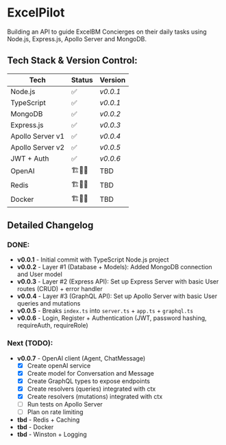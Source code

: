 # ExcelPilot

Building an API to guide ExcelBM Concierges on their daily tasks using Node.js, Express.js, Apollo Server and MongoDB.

## Tech Stack & Version Control:
| Tech | Status | Version |
| --- | --- | --- |
| Node.js | ✅ | _v0.0.1_ |
| TypeScript | ✅ | _v0.0.1_ |
| MongoDB | ✅ | _v0.0.2_ |
| Express.js | ✅ | _v0.0.3_ |
| Apollo Server v1 | ✅ | _v0.0.4_ |
| Apollo Server v2 | ✅ | _v0.0.5_ |
| JWT + Auth | ✅ | _v0.0.6_ |
| OpenAI | 🏗️🧱🔨 | TBD |
| Redis | 🏗️🧱🔨 | TBD |
| Docker | 🏗️🧱🔨 | TBD |

## **Detailed Changelog** 

### **DONE**:
- **v0.0.1** - Initial commit with TypeScript Node.js project
- **v0.0.2** - Layer #1 (Database + Models): Added MongoDB connection and User model
- **v0.0.3** - Layer #2 (Express API): Set up Express Server with basic User routes (CRUD) + error handler
- **v0.0.4** - Layer #3 (GraphQL API): Set up Apollo Server with basic User queries and mutations
- **v0.0.5** - Breaks `index.ts` into `server.ts` + `app.ts` + `graphql.ts`
- **v0.0.6** - Login, Register + Authentication (JWT, password hashing, requireAuth, requireRole)

### **Next** (TODO):
- **v0.0.7** - OpenAI client (Agent, ChatMessage)
    - [X] Create openAI service
    - [X] Create model for Conversation and Message
    - [X] Create GraphQL types to expose endpoints
    - [X] Create resolvers (queries) integrated with ctx
    - [X] Create resolvers (mutations) integrated with ctx
    - [ ] Run tests on Apollo Server
    - [ ] Plan on rate limiting
- **tbd** - Redis + Caching
- **tbd** - Docker
- **tbd** - Winston + Logging

